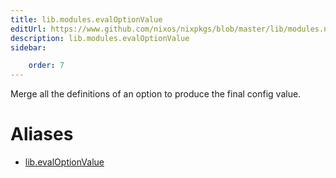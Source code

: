 ```yaml
---
title: lib.modules.evalOptionValue
editUrl: https://www.github.com/nixos/nixpkgs/blob/master/lib/modules.nix#L782C21
description: lib.modules.evalOptionValue
sidebar:

    order: 7
---
```


Merge all the definitions of an option to produce the final
config value.


# Aliases

- [lib.evalOptionValue](/nix-doc-comments/reference/lib/lib-evalOptionValue)


